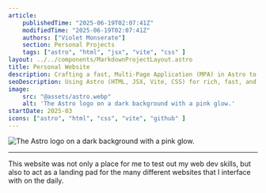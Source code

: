 ```yaml
---
article: 
    publishedTime: "2025-06-19T02:07:41Z"
    modifiedTime: "2025-06-19T02:07:41Z"
    authors: ["Violet Monserate"]
    section: Personal Projects
    tags: ["astro", "html", "jsx", "vite", "css" ]
layout: ../../components/MarkdownProjectLayout.astro
title: Personal Website
description: Crafting a fast, Multi-Page Application (MPA) in Astro to host personal information and publish projects
seoDescription: Using Astro (HTML, JSX, Vite, CSS) for rich, fast, and efficient Multi-Page Application (MPA), crafting Astro components from scratch to streamline publishing.
image:
    src: "@assets/astro.webp"
    alt: 'The Astro logo on a dark background with a pink glow.'
startDate: 2025-03
icons: ["astro", "html", "css", "vite", "github" ]
---
```

![The Astro logo on a dark background with a pink glow.](@assets/astro.webp)

---

This website was not only a place for me to test out my web dev skills, but also to act as a landing pad for the many different websites that I interface with on the daily. 